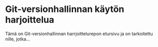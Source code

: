 # Git-versionhallinnan käytön harjoittelua

Tämä on Git-versionhallinnan harrjoittelurepon etursivu ja on 
tarkoitettu nille, jotka...

